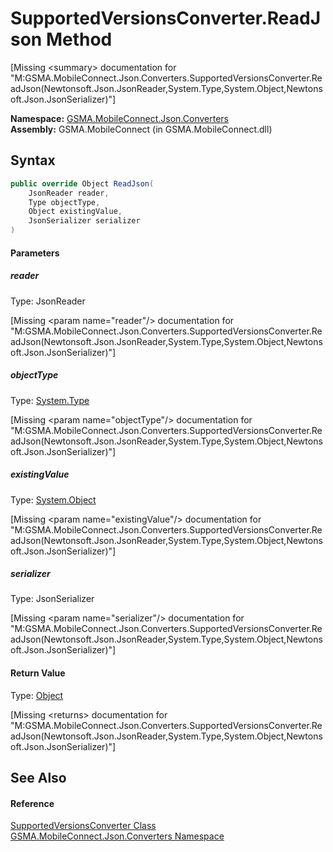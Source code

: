 SupportedVersionsConverter.ReadJson Method
==========================================

[Missing &lt;summary> documentation for "M:GSMA.MobileConnect.Json.Converters.SupportedVersionsConverter.ReadJson(Newtonsoft.Json.JsonReader,System.Type,System.Object,Newtonsoft.Json.JsonSerializer)"]


**Namespace:** [GSMA.MobileConnect.Json.Converters][1]  
**Assembly:** GSMA.MobileConnect (in GSMA.MobileConnect.dll)

Syntax
------

```csharp
public override Object ReadJson(
	JsonReader reader,
	Type objectType,
	Object existingValue,
	JsonSerializer serializer
)
```

#### Parameters

##### *reader*
Type: JsonReader  

[Missing &lt;param name="reader"/> documentation for "M:GSMA.MobileConnect.Json.Converters.SupportedVersionsConverter.ReadJson(Newtonsoft.Json.JsonReader,System.Type,System.Object,Newtonsoft.Json.JsonSerializer)"]


##### *objectType*
Type: [System.Type][2]  

[Missing &lt;param name="objectType"/> documentation for "M:GSMA.MobileConnect.Json.Converters.SupportedVersionsConverter.ReadJson(Newtonsoft.Json.JsonReader,System.Type,System.Object,Newtonsoft.Json.JsonSerializer)"]


##### *existingValue*
Type: [System.Object][3]  

[Missing &lt;param name="existingValue"/> documentation for "M:GSMA.MobileConnect.Json.Converters.SupportedVersionsConverter.ReadJson(Newtonsoft.Json.JsonReader,System.Type,System.Object,Newtonsoft.Json.JsonSerializer)"]


##### *serializer*
Type: JsonSerializer  

[Missing &lt;param name="serializer"/> documentation for "M:GSMA.MobileConnect.Json.Converters.SupportedVersionsConverter.ReadJson(Newtonsoft.Json.JsonReader,System.Type,System.Object,Newtonsoft.Json.JsonSerializer)"]


#### Return Value
Type: [Object][3]  

[Missing &lt;returns> documentation for "M:GSMA.MobileConnect.Json.Converters.SupportedVersionsConverter.ReadJson(Newtonsoft.Json.JsonReader,System.Type,System.Object,Newtonsoft.Json.JsonSerializer)"]


See Also
--------

#### Reference
[SupportedVersionsConverter Class][4]  
[GSMA.MobileConnect.Json.Converters Namespace][1]  

[1]: ../README.md
[2]: http://msdn.microsoft.com/en-us/library/42892f65
[3]: http://msdn.microsoft.com/en-us/library/e5kfa45b
[4]: README.md
[5]: ../../_icons/Help.png